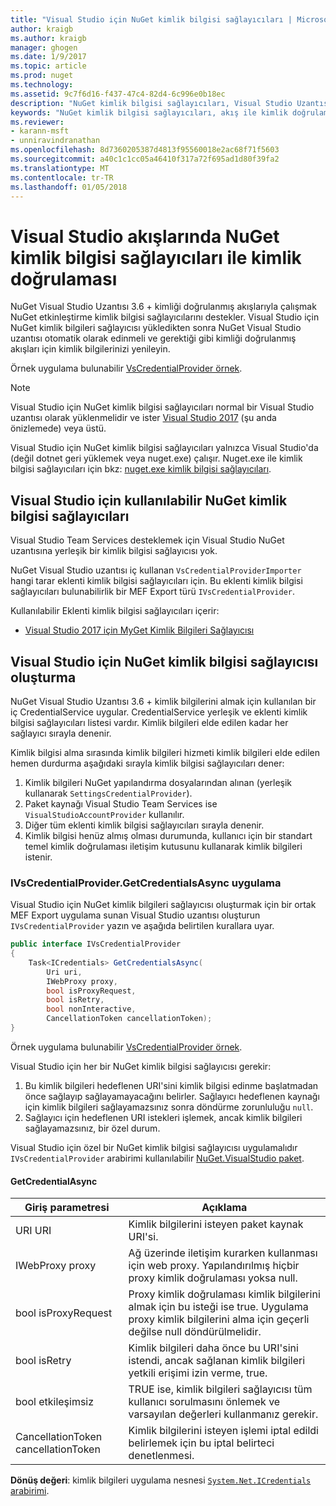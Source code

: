 ```yaml
---
title: "Visual Studio için NuGet kimlik bilgisi sağlayıcıları | Microsoft Docs"
author: kraigb
ms.author: kraigb
manager: ghogen
ms.date: 1/9/2017
ms.topic: article
ms.prod: nuget
ms.technology: 
ms.assetid: 9c7f6d16-f437-47c4-82d4-6c996e0b18ec
description: "NuGet kimlik bilgisi sağlayıcıları, Visual Studio Uzantısı'nda IVsCredentialProvider arabirimi uygulayarak akışları ile kimlik doğrulaması."
keywords: "NuGet kimlik bilgisi sağlayıcıları, akış ile kimlik doğrulaması, NuGet visual studio uzantısı Galerisi ile kimlik doğrulaması"
ms.reviewer:
- karann-msft
- unniravindranathan
ms.openlocfilehash: 8d7360205387d4813f95560018e2ac68f71f5603
ms.sourcegitcommit: a40c1c1cc05a46410f317a72f695ad1d80f39fa2
ms.translationtype: MT
ms.contentlocale: tr-TR
ms.lasthandoff: 01/05/2018
---
```

# <a name="authenticating-feeds-in-visual-studio-with-nuget-credential-providers"></a>Visual Studio akışlarında NuGet kimlik bilgisi sağlayıcıları ile kimlik doğrulaması

NuGet Visual Studio Uzantısı 3.6 + kimliği doğrulanmış akışlarıyla çalışmak NuGet etkinleştirme kimlik bilgisi sağlayıcılarını destekler.
Visual Studio için NuGet kimlik bilgileri sağlayıcısı yükledikten sonra NuGet Visual Studio uzantısı otomatik olarak edinmeli ve gerektiği gibi kimliği doğrulanmış akışları için kimlik bilgilerinizi yenileyin.

Örnek uygulama bulunabilir [VsCredentialProvider örnek](https://github.com/NuGet/Samples/tree/master/VsCredentialProvider).

> [!Note]
> Visual Studio için NuGet kimlik bilgisi sağlayıcıları normal bir Visual Studio uzantısı olarak yüklenmelidir ve ister [Visual Studio 2017](https://aka.ms/vs/15/preview/vs_enterprise) (şu anda önizlemede) veya üstü.
>
> Visual Studio için NuGet kimlik bilgisi sağlayıcıları yalnızca Visual Studio'da (değil dotnet geri yüklemek veya nuget.exe) çalışır. Nuget.exe ile kimlik bilgisi sağlayıcıları için bkz: [nuget.exe kimlik bilgisi sağlayıcıları](nuget-exe-Credential-providers.md).

## <a name="available-nuget-credential-providers-for-visual-studio"></a>Visual Studio için kullanılabilir NuGet kimlik bilgisi sağlayıcıları

Visual Studio Team Services desteklemek için Visual Studio NuGet uzantısına yerleşik bir kimlik bilgisi sağlayıcısı yok.

NuGet Visual Studio uzantısı iç kullanan `VsCredentialProviderImporter` hangi tarar eklenti kimlik bilgisi sağlayıcıları için. Bu eklenti kimlik bilgisi sağlayıcıları bulunabilirlik bir MEF Export türü `IVsCredentialProvider`.

Kullanılabilir Eklenti kimlik bilgisi sağlayıcıları içerir:

- [Visual Studio 2017 için MyGet Kimlik Bilgileri Sağlayıcısı](http://docs.myget.org/docs/reference/credential-provider-for-visual-studio)

## <a name="creating-a-nuget-credential-provider-for-visual-studio"></a>Visual Studio için NuGet kimlik bilgisi sağlayıcısı oluşturma

NuGet Visual Studio Uzantısı 3.6 + kimlik bilgilerini almak için kullanılan bir iç CredentialService uygular. CredentialService yerleşik ve eklenti kimlik bilgisi sağlayıcıları listesi vardır. Kimlik bilgileri elde edilen kadar her sağlayıcı sırayla denenir.

Kimlik bilgisi alma sırasında kimlik bilgileri hizmeti kimlik bilgileri elde edilen hemen durdurma aşağıdaki sırayla kimlik bilgisi sağlayıcıları dener:

1. Kimlik bilgileri NuGet yapılandırma dosyalarından alınan (yerleşik kullanarak `SettingsCredentialProvider`).
1. Paket kaynağı Visual Studio Team Services ise `VisualStudioAccountProvider` kullanılır.
1. Diğer tüm eklenti kimlik bilgisi sağlayıcıları sırayla denenir.
1. Kimlik bilgisi henüz almış olması durumunda, kullanıcı için bir standart temel kimlik doğrulaması iletişim kutusunu kullanarak kimlik bilgileri istenir.

### <a name="implementing-ivscredentialprovidergetcredentialsasync"></a>IVsCredentialProvider.GetCredentialsAsync uygulama

Visual Studio için NuGet kimlik bilgileri sağlayıcısı oluşturmak için bir ortak MEF Export uygulama sunan Visual Studio uzantısı oluşturun `IVsCredentialProvider` yazın ve aşağıda belirtilen kurallara uyar.

```cs
public interface IVsCredentialProvider
{
    Task<ICredentials> GetCredentialsAsync(
        Uri uri,
        IWebProxy proxy,
        bool isProxyRequest,
        bool isRetry,
        bool nonInteractive,
        CancellationToken cancellationToken);
}
```

Örnek uygulama bulunabilir [VsCredentialProvider örnek](https://github.com/NuGet/Samples/tree/master/VsCredentialProvider).

Visual Studio için her bir NuGet kimlik bilgisi sağlayıcısı gerekir:

1. Bu kimlik bilgileri hedeflenen URI'sini kimlik bilgisi edinme başlatmadan önce sağlayıp sağlayamayacağını belirler. Sağlayıcı hedeflenen kaynağı için kimlik bilgileri sağlayamazsınız sonra döndürme zorunluluğu `null`.
1. Sağlayıcı için hedeflenen URI istekleri işlemek, ancak kimlik bilgileri sağlayamazsınız, bir özel durum.

Visual Studio için özel bir NuGet kimlik bilgisi sağlayıcısı uygulamalıdır `IVsCredentialProvider` arabirimi kullanılabilir [NuGet.VisualStudio paket](https://www.nuget.org/packages/NuGet.VisualStudio/).

#### <a name="getcredentialasync"></a>GetCredentialAsync

| Giriş parametresi |Açıklama|
| ----------------|-----------|
| URI URI | Kimlik bilgilerini isteyen paket kaynak URI'si.|
| IWebProxy proxy | Ağ üzerinde iletişim kurarken kullanması için web proxy. Yapılandırılmış hiçbir proxy kimlik doğrulaması yoksa null. |
| bool isProxyRequest | Proxy kimlik doğrulaması kimlik bilgilerini almak için bu isteği ise true. Uygulama proxy kimlik bilgilerini alma için geçerli değilse null döndürülmelidir. |
| bool isRetry | Kimlik bilgileri daha önce bu URI'sini istendi, ancak sağlanan kimlik bilgileri yetkili erişimi izin verme, true. |
| bool etkileşimsiz | TRUE ise, kimlik bilgileri sağlayıcısı tüm kullanıcı sorulmasını önlemek ve varsayılan değerleri kullanmanız gerekir. |
| CancellationToken cancellationToken | Kimlik bilgilerini isteyen işlemi iptal edildi belirlemek için bu iptal belirteci denetlenmesi. |

**Dönüş değeri**: kimlik bilgileri uygulama nesnesi [ `System.Net.ICredentials` arabirimi](/dotnet/api/system.net.icredentials?view=netstandard-2.0).
